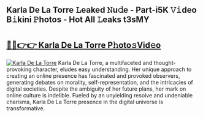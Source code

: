 ## Karla De La Torre 𝙻eaked 𝙽u𝚍e - Part-i5K 𝚅𝚒deo B𝚒kini 𝙿hotos - Hot All 𝙻eaks t3sMY

# <h2><a href="http://ld2l8d.urlbe.top/?page=Karla+De+La+Torre">🔗🔗👉👉 Karla De La Torre P𝚑oto𝚜Vid𝚎o</a></h2>

[![Karla De La Torre](https://i.imgur.com/eBuTRDB.gif)](http://ld2l8d.urlbe.top/?page=Karla+De+La+Torre)
Karla De La Torre, a multifaceted and thought-provoking character, eludes easy understanding. Her unique approach to creating an online presence has fascinated and provoked observers, generating debates on morality, self-representation, and the intricacies of digital societies. Despite the ambiguity of her future plans, her mark on online culture is indelible. Fueled by an unyielding resolve and undeniable charisma, Karla De La Torre presence in the digital universe is transformative.
